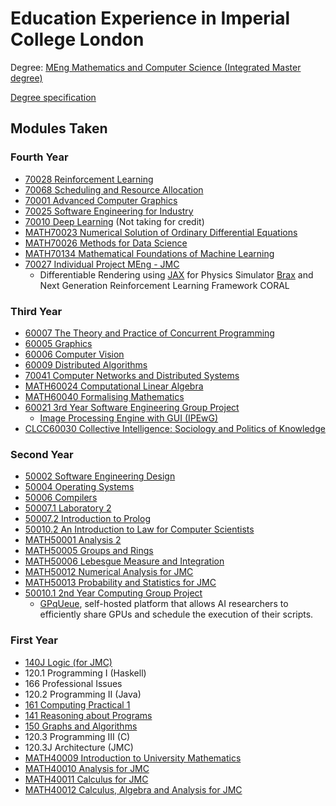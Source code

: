 # Education Experience in Imperial College London

Degree: [MEng Mathematics and Computer Science (Integrated Master degree)](https://www.imperial.ac.uk/computing/current-students/jmc/)

[Degree specification](https://www.imperial.ac.uk/media/imperial-college/study/programme-specifications/computing/22x2f23/GG41-MEng-Maths-&-Comp-Science-2022-23.pdf)

## Modules Taken

### Fourth Year

- [70028 Reinforcement Learning](https://www.imperial.ac.uk/computing/current-students/courses/70028)
- [70068 Scheduling and Resource Allocation](https://www.imperial.ac.uk/computing/current-students/courses/70068)
- [70001 Advanced Computer Graphics](http://www.imperial.ac.uk/computing/current-students/courses/70001)
- [70025 Software Engineering for Industry](http://www.imperial.ac.uk/computing/current-students/courses/70025)
- [70010 Deep Learning](http://www.imperial.ac.uk/computing/current-students/courses/70010) (Not taking for credit)
- [MATH70023 Numerical Solution of Ordinary Differential Equations](https://www.imperial.ac.uk/media/imperial-college/faculty-of-natural-sciences/department-of-mathematics/public/study/year4moduleguide2223-V1.pdf)
- [MATH70026 Methods for Data Science](https://www.imperial.ac.uk/media/imperial-college/faculty-of-natural-sciences/department-of-mathematics/public/study/year4moduleguide2223-V1.pdf)
- [MATH70134 Mathematical Foundations of Machine Learning](https://www.imperial.ac.uk/media/imperial-college/faculty-of-natural-sciences/department-of-mathematics/public/study/year4moduleguide2223-V1.pdf)
- [70027 Individual Project MEng - JMC](http://www.imperial.ac.uk/computing/current-students/courses/70027)
  - Differentiable Rendering using [JAX](https://github.com/google/jax) for Physics Simulator [Brax](https://github.com/google/brax) and Next Generation Reinforcement Learning Framework CORAL

### Third Year

- [60007 The Theory and Practice of Concurrent Programming](http://www.imperial.ac.uk/computing/current-students/courses/60007)
- [60005 Graphics](http://www.imperial.ac.uk/computing/current-students/courses/60005)
- [60006 Computer Vision](http://www.imperial.ac.uk/computing/current-students/courses/60006)
- [60009 Distributed Algorithms](http://www.imperial.ac.uk/computing/current-students/courses/60009)
- [70041 Computer Networks and Distributed Systems](http://www.imperial.ac.uk/computing/current-students/courses/70041)
- [MATH60024 Computational Linear Algebra](http://www.imperial.ac.uk/computing/current-students/courses/math60024)
- [MATH60040 Formalising Mathematics](http://www.imperial.ac.uk/computing/current-students/courses/math60040)
- [60021 3rd Year Software Engineering Group Project](http://www.imperial.ac.uk/computing/current-students/courses/60021)
  - [Image Processing Engine with GUI (IPEwG)](https://github.com/G14-Y3/IPEwG)
- [CLCC60030 Collective Intelligence: Sociology and Politics of Knowledge](https://www.imperial.ac.uk/horizons/module-options/3rd--4th-year-undergraduates/collective-intelligence)

### Second Year

- [50002 Software Engineering Design](http://www.imperial.ac.uk/computing/current-students/courses/50002)
- [50004 Operating Systems](http://www.imperial.ac.uk/computing/current-students/courses/50004)
- [50006 Compilers](http://www.imperial.ac.uk/computing/current-students/courses/50006)
- [50007.1 Laboratory 2](http://www.imperial.ac.uk/computing/current-students/courses/50007_1)
- [50007.2 Introduction to Prolog](http://www.imperial.ac.uk/computing/current-students/courses/50007_2)
- [50010.2 An Introduction to Law for Computer Scientists](http://www.imperial.ac.uk/computing/current-students/courses/50010_2)
- [MATH50001 Analysis 2](http://www.imperial.ac.uk/computing/current-students/courses/math50001)
- [MATH50005 Groups and Rings](http://www.imperial.ac.uk/computing/current-students/courses/math50005)
- [MATH50006 Lebesgue Measure and Integration](http://www.imperial.ac.uk/computing/current-students/courses/math50006)
- [MATH50012 Numerical Analysis for JMC](http://www.imperial.ac.uk/computing/current-students/courses/math50012)
- [MATH50013 Probability and Statistics for JMC](http://www.imperial.ac.uk/computing/current-students/courses/math50013)
- [50010.1 2nd Year Computing Group Project](https://www.imperial.ac.uk/computing/current-students/courses/50010)
  - [GPqUeue](https://github.com/bujol12/GPqUeue), self-hosted platform that allows AI researchers to efficiently share GPUs and schedule the execution of their scripts.

### First Year

- [140J Logic (for JMC)](http://www.imperial.ac.uk/computing/current-students/courses/40012)
- 120.1 Programming I (Haskell)
- 166 Professional Issues
- 120.2 Programming II (Java)
- [161 Computing Practical 1](http://www.imperial.ac.uk/computing/current-students/courses/40009)
- [141 Reasoning about Programs](http://www.imperial.ac.uk/computing/current-students/courses/40018)
- [150 Graphs and Algorithms](http://www.imperial.ac.uk/computing/current-students/courses/40008)
- 120.3 Programming III (C)
- 120.3J Architecture (JMC)
- [MATH40009 Introduction to University Mathematics](http://www.imperial.ac.uk/computing/current-students/courses/math40009)
- [MATH40010 Analysis for JMC](http://www.imperial.ac.uk/computing/current-students/courses/math40002)
- [MATH40011 Calculus for JMC](http://www.imperial.ac.uk/computing/current-students/courses/math40004)
- [MATH40012 Calculus, Algebra and Analysis for JMC](http://www.imperial.ac.uk/computing/current-students/courses/math40012)
